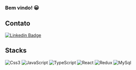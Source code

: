 ### Bem vindo! 😀
## Contato
[![Linkedin Badge](https://img.shields.io/badge/-LinkedIn-0077B5?style=for-the-badge&logo=LinkedIn&logoColor=white&link=https://www.linkedin.com/in/gabriel-lucas-539a28234/)](https://www.linkedin.com/in/gabriel-lucas-539a28234/)





## Stacks 
<div> 
 <img align="center" alt="Css3" src="https://img.shields.io/badge/CSS3-1572B6?style=for-the-badge&logo=css3&logoColor=white">
 <img align="center" alt="JavaScript" src="https://img.shields.io/badge/JavaScript-323330?style=for-the-badge&logo=javascript&logoColor=F7DF1E">
 <img align="center" alt="TypeScript" src="https://img.shields.io/badge/TypeScript-007ACC?style=for-the-badge&logo=typescript&logoColor=white">
 <img align="center" alt="React" src="https://img.shields.io/badge/React-20232A?style=for-the-badge&logo=react&logoColor=61DAFB">
 <img align="center" alt="Redux" src="https://img.shields.io/badge/Redux-593D88?style=for-the-badge&logo=redux&logoColor=white">
  <img align="center" alt="MySql" src="https://img.shields.io/badge/Node.js-43853D?style=for-the-badge&logo=node.js&logoColor=white">
</div>
